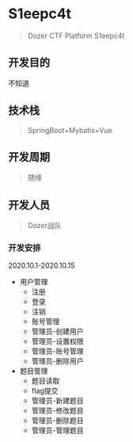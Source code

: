# S1eepc4t
> Dozer CTF Platform S1eepc4t

## 开发目的

不知道

## 技术栈

> SpringBoot+Mybatis+Vue

## 开发周期

> 随缘

## 开发人员

> Dozer战队

###  开发安排

2020.10.1-2020.10.15

* 用户管理 
  * 注册
  * 登录
  * 注销
  * 账号管理
  * 管理员-创建用户
  * 管理员-设置权限
  * 管理员-账号管理
  * 管理员-删除用户
* 题目管理
  * 题目读取
  * flag提交
  * 管理员-新建题目
  * 管理员-修改题目
  * 管理员-删除题目
  * 管理员-管理题目

